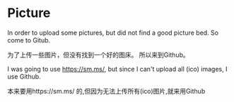 # Picture
In order to upload some pictures, but did not find a good picture bed. So come to Gitub.

为了上传一些图片，但没有找到一个好的图床。 所以来到Github。

I was going to use https://sm.ms/, but since I can't upload all (ico) images, I use Github.

本来要用https://sm.ms/ 的,但因为无法上传所有(ico)图片,就来用Github
